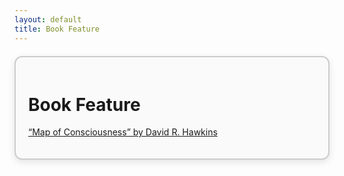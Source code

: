 ```yaml
---
layout: default
title: Book Feature
---
```


<div style="border: 2px solid #ccc; border-radius: 12px; padding: 20px; max-width: 600px; margin: 20px auto; box-shadow: 0 4px 12px rgba(0,0,0,0.1); background: #fafafa;">

# Book Feature

[“Map of Consciousness” by David R. Hawkins](books/feature1)

</div>
